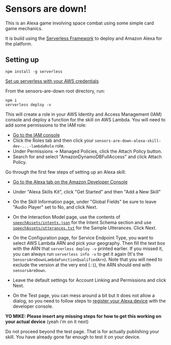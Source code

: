 Sensors are down!
=================

This is an Alexa game involving space combat using some simple card game mechanics.

It is build using the [Serverless Framework](https://serverless.com/) to deploy and Amazon Alexa for the platform.

Setting up
----------

`npm install -g serverless`

[Set up serverless with your AWS credentials](https://serverless.com/framework/docs/providers/aws/guide/credentials/)

From the sensors-are-down root directory, run:

```
npm i
serverless deploy -v
```

This will create a role in your AWS Identity and Access Management (IAM) console and deploy a function for the skill on AWS Lambda. You will need to add some permissions to the IAM role:

* [Go to the IAM console](https://console.aws.amazon.com/iam/home)
* Click the Roles tab and then click your `sensors-are-down-alexa-skill-dev-...-lambdaRole` role.
* Under Permissions -> Managed Policies, click the Attach Policy button.
* Search for and select "AmazonDynamoDBFullAccess" and click Attach Policy.


Go through the first few steps of setting up an Alexa skill:

* [Go to the Alexa tab on the Amazon Developer Console](https://developer.amazon.com/edw/home.html)

* Under "Alexa Skills Kit", click "Get Started" and then "Add a New Skill"

* On the Skill Information page, under "Global Fields" be sure to leave "Audio Player" set to No, and click Next.

* On the Interaction Model page, use the contents of [`speechAssets/intents.json`](speechAssets/intents.json) for the Intent Schema section and use [`speechAssets/utterances.txt`](speechAssets/utterances.txt) for the Sample Utterances. Click Next.

* On the Configuration page, for Service Endpoint Type, you want to select AWS Lambda ARN and pick your geography. Then fill the text box with the ARN that `serverless deploy -v` printed earlier. If you missed it, you can always run `serverless info -v` to get it again (It's the `SensorsAreDownLambdaFunctionQualifiedArn`). Note that you will need to exclude the version at the very end (`:1`), the ARN should end with `sensorsAreDown`.

* Leave the default settings for Account Linking and Permissions and click Next.

* On the Test page, you can mess around a bit but it does not allow a dialog, so you need to follow steps to [register your Alexa device](https://developer.amazon.com/public/solutions/alexa/alexa-skills-kit/docs/testing-an-alexa-skill#h2_register) with the developer console.

**YO MIKE: Please insert any missing steps for how to get this working on your actual device**  (yeah i'm on it next)

Do not proceed beyond the test page. That is for actually publishing your skill.  You have already gone far enough to test it on your device.
